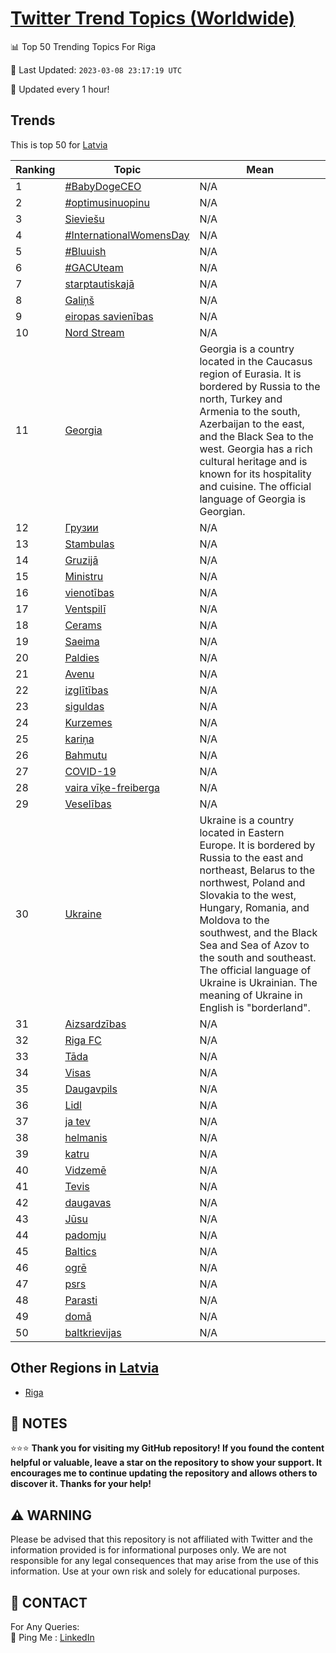 [Twitter Trend Topics (Worldwide)](https://github.com/ErcinDedeoglu/Twitter-Trend-Topics)
==========


📊 Top 50 Trending Topics For Riga

📆 Last Updated: `2023-03-08 23:17:19 UTC`

🔧 Updated every 1 hour!


## Trends

This is top 50 for [Latvia](</Latvia>)

| Ranking | Topic | Mean |
| ------- | ------------ | ------------ |
| 1 | [#BabyDogeCEO](http://twitter.com/search?q=%23BabyDogeCEO) | N/A |
| 2 | [#optimusinuopinu](http://twitter.com/search?q=%23optimusinuopinu) | N/A |
| 3 | [Sieviešu](http://twitter.com/search?q=Sievie%c5%a1u) | N/A |
| 4 | [#InternationalWomensDay](http://twitter.com/search?q=%23InternationalWomensDay) | N/A |
| 5 | [#Bluuish](http://twitter.com/search?q=%23Bluuish) | N/A |
| 6 | [#GACUteam](http://twitter.com/search?q=%23GACUteam) | N/A |
| 7 | [starptautiskajā](http://twitter.com/search?q=starptautiskaj%c4%81) | N/A |
| 8 | [Galiņš](http://twitter.com/search?q=Gali%c5%86%c5%a1) | N/A |
| 9 | [eiropas savienības](http://twitter.com/search?q=eiropas+savien%c4%abbas) | N/A |
| 10 | [Nord Stream](http://twitter.com/search?q=Nord+Stream) | N/A |
| 11 | [Georgia](http://twitter.com/search?q=Georgia) | Georgia is a country located in the Caucasus region of Eurasia. It is bordered by Russia to the north, Turkey and Armenia to the south, Azerbaijan to the east, and the Black Sea to the west. Georgia has a rich cultural heritage and is known for its hospitality and cuisine. The official language of Georgia is Georgian. |
| 12 | [Грузии](http://twitter.com/search?q=%d0%93%d1%80%d1%83%d0%b7%d0%b8%d0%b8) | N/A |
| 13 | [Stambulas](http://twitter.com/search?q=Stambulas) | N/A |
| 14 | [Gruzijā](http://twitter.com/search?q=Gruzij%c4%81) | N/A |
| 15 | [Ministru](http://twitter.com/search?q=Ministru) | N/A |
| 16 | [vienotības](http://twitter.com/search?q=vienot%c4%abbas) | N/A |
| 17 | [Ventspilī](http://twitter.com/search?q=Ventspil%c4%ab) | N/A |
| 18 | [Cerams](http://twitter.com/search?q=Cerams) | N/A |
| 19 | [Saeima](http://twitter.com/search?q=Saeima) | N/A |
| 20 | [Paldies](http://twitter.com/search?q=Paldies) | N/A |
| 21 | [Avenu](http://twitter.com/search?q=Avenu) | N/A |
| 22 | [izglītības](http://twitter.com/search?q=izgl%c4%abt%c4%abbas) | N/A |
| 23 | [siguldas](http://twitter.com/search?q=siguldas) | N/A |
| 24 | [Kurzemes](http://twitter.com/search?q=Kurzemes) | N/A |
| 25 | [kariņa](http://twitter.com/search?q=kari%c5%86a) | N/A |
| 26 | [Bahmutu](http://twitter.com/search?q=Bahmutu) | N/A |
| 27 | [COVID-19](http://twitter.com/search?q=COVID-19) | N/A |
| 28 | [vaira vīķe-freiberga](http://twitter.com/search?q=vaira+v%c4%ab%c4%b7e-freiberga) | N/A |
| 29 | [Veselības](http://twitter.com/search?q=Vesel%c4%abbas) | N/A |
| 30 | [Ukraine](http://twitter.com/search?q=Ukraine) | Ukraine is a country located in Eastern Europe. It is bordered by Russia to the east and northeast, Belarus to the northwest, Poland and Slovakia to the west, Hungary, Romania, and Moldova to the southwest, and the Black Sea and Sea of Azov to the south and southeast. The official language of Ukraine is Ukrainian. The meaning of Ukraine in English is "borderland". |
| 31 | [Aizsardzības](http://twitter.com/search?q=Aizsardz%c4%abbas) | N/A |
| 32 | [Riga FC](http://twitter.com/search?q=Riga+FC) | N/A |
| 33 | [Tāda](http://twitter.com/search?q=T%c4%81da) | N/A |
| 34 | [Visas](http://twitter.com/search?q=Visas) | N/A |
| 35 | [Daugavpils](http://twitter.com/search?q=Daugavpils) | N/A |
| 36 | [Lidl](http://twitter.com/search?q=Lidl) | N/A |
| 37 | [ja tev](http://twitter.com/search?q=ja+tev) | N/A |
| 38 | [helmanis](http://twitter.com/search?q=helmanis) | N/A |
| 39 | [katru](http://twitter.com/search?q=katru) | N/A |
| 40 | [Vidzemē](http://twitter.com/search?q=Vidzem%c4%93) | N/A |
| 41 | [Tevis](http://twitter.com/search?q=Tevis) | N/A |
| 42 | [daugavas](http://twitter.com/search?q=daugavas) | N/A |
| 43 | [Jūsu](http://twitter.com/search?q=J%c5%absu) | N/A |
| 44 | [padomju](http://twitter.com/search?q=padomju) | N/A |
| 45 | [Baltics](http://twitter.com/search?q=Baltics) | N/A |
| 46 | [ogrē](http://twitter.com/search?q=ogr%c4%93) | N/A |
| 47 | [psrs](http://twitter.com/search?q=psrs) | N/A |
| 48 | [Parasti](http://twitter.com/search?q=Parasti) | N/A |
| 49 | [domā](http://twitter.com/search?q=dom%c4%81) | N/A |
| 50 | [baltkrievijas](http://twitter.com/search?q=baltkrievijas) | N/A |



## Other Regions in [Latvia](</Latvia>)

* [Riga](</Latvia/Riga.md>)



## 📝 NOTES

⭐⭐⭐ **Thank you for visiting my GitHub repository! If you found the content helpful or valuable, leave a star on the repository to show your support. It encourages me to continue updating the repository and allows others to discover it. Thanks for your help!**


## ⚠️ WARNING

Please be advised that this repository is not affiliated with Twitter and the information provided is for informational purposes only. We are not responsible for any legal consequences that may arise from the use of this information. Use at your own risk and solely for educational purposes.


## 📨 CONTACT

 For Any Queries:  
            🏓 Ping Me : [LinkedIn](https://www.linkedin.com/in/ercindedeoglu/)
